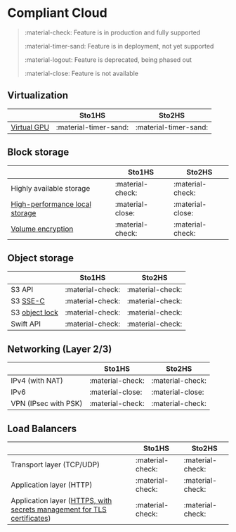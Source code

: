 # Compliant Cloud


> :material-check: Feature is in production and fully supported
>
> :material-timer-sand: Feature is in deployment, not yet supported
>
> :material-logout: Feature is deprecated, being phased out
>
> :material-close: Feature is not available


## Virtualization

|                                               | Sto1HS                | Sto2HS                |
| -------------                                 | ----------------      | --------------------- |
| [Virtual GPU](../../flavors/#compute-tiers)   | :material-timer-sand: | :material-timer-sand: |


## Block storage

|                                                                 | Sto1HS           | Sto2HS           |
| ------------------------------                                  | ---------------- | ---------------- |
| Highly available storage                                        | :material-check: | :material-check: |
| [High-performance local storage](../../flavors/#compute-tiers)  | :material-close: | :material-close: |
| [Volume encryption](/howto/openstack/cinder/encrypted-volumes/) | :material-check: | :material-check: |


## Object storage

|                                                         | Sto1HS           | Sto2HS           |
| ------------------------------                          | ---------------- | ---------------- |
| S3 API                                                  | :material-check: | :material-check: |
| S3 [SSE-C](/howto/object-storage/s3/sse-c/)             | :material-check: | :material-check: |
| S3 [object lock](/howto/object-storage/s3/object-lock/) | :material-check: | :material-check: |
| Swift API                                               | :material-check: | :material-check: |


## Networking (Layer 2/3)

|                      | Sto1HS           | Sto2HS           |
| -------------------- | ---------------- | ---------------- |
| IPv4 (with NAT)      | :material-check: | :material-check: |
| IPv6                 | :material-close: | :material-close: |
| VPN (IPsec with PSK) | :material-check: | :material-check: |


## Load Balancers

|                                                                                                             | Sto1HS           | Sto2HS           |
| --------------------------------------------------------------------                                        | ---------------- | ---------------- |
| Transport layer (TCP/UDP)                                                                                   | :material-check: | :material-check: |
| Application layer (HTTP)                                                                                    | :material-check: | :material-check: |
| Application layer ([HTTPS, with secrets management for TLS certificates](/howto/openstack/octavia/tls-lb/)) | :material-check: | :material-check: |
